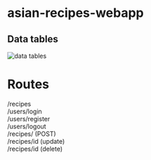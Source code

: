 # asian-recipes-webapp

## Data tables

![data tables](https://i.imgur.com/7sUz2Kn.png)

# Routes

/recipes <br/>
/users/login <br/>
/users/register <br/>
/users/logout <br/>
/recipes/ (POST) <br/>
/recipes/id (update) <br/>
/recipes/id (delete)
